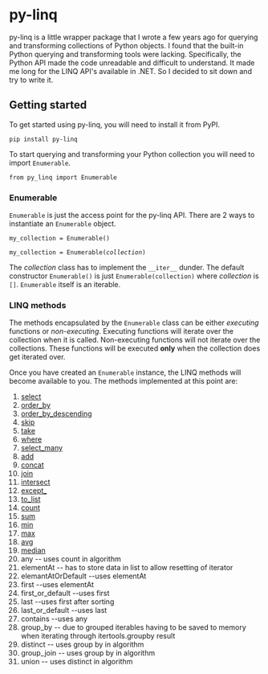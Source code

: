 # py-linq #

py-linq is a little wrapper package that I wrote a few years ago for querying and transforming collections of Python objects. I found that the built-in Python querying and transforming tools were lacking. Specifically, the Python API made the code unreadable and difficult to understand. It made me long for the LINQ API's available in .NET. So I decided to sit down and try to write it.

## Getting started ##

To get started using py-linq, you will need to install it from PyPI.

`pip install py-linq`

To start querying and transforming your Python collection you will need to import `Enumerable`.

`from py_linq import Enumerable`

### Enumerable ###

`Enumerable` is just the access point for the py-linq API. There are 2 ways to instantiate an `Enumerable` object.

<pre>
<code>my_collection = Enumerable()<br>
my_collection = Enumerable(<i>collection</i>)
</code></pre>

The _collection_ class has to implement the `__iter__` dunder. The default constructor `Enumerable()` is just `Enumerable(collection)` where _collection_ is `[]`. `Enumerable` itself is an iterable.

### LINQ methods ###

The methods encapsulated by the `Enumerable` class can be either _executing_ functions or _non-executing_. Executing functions will iterate over the collection when it is called. Non-executing functions will not iterate over the collections. These functions will be executed **only** when the collection does get iterated over.

Once you have created an `Enumerable` instance, the LINQ methods will become available to you. The methods implemented at this point are:

1. [select](/py-enumerable/select)
2. [order_by](/py-enumerable/order-by)
3. [order_by_descending](/py-enumerable/order-by-descending)
4. [skip](/py-enumerable/skip)
5. [take](/py-enumerable/take)
6. [where](/py-enumerable/where)
7. [select_many](/py-enumerable/select-many)
8. [add](/py-enumerable/add)
9. [concat](/py-enumerable/concat)
10. [join](/py-enumerable/join)
11. [intersect](/py-enumerable/intersect)
12. [except_](/py-enumerable/except)
13. [to_list](/py-enumerable/to-list)
14. [count](/py-enumerable/count)
15. [sum](/py-enumerable/sum)
16. [min](/py-enumerable/min)
17. [max](/py-enumerable/max)
18. [avg](/py-enumerable/avg)
19. [median](/py-enumerable/median)
20. any -- uses count in algorithm
21. elementAt -- has to store data in list to allow resetting of iterator
22. elemantAtOrDefault --uses elementAt
23. first --uses elementAt
24. first_or_default --uses first
25. last --uses first after sorting
26. last_or_default --uses last
27. contains --uses any
28. group_by -- due to grouped iterables having to be saved to memory when iterating through itertools.groupby result
29. distinct -- uses group by in algorithm
30. group_join -- uses group by in algorithm
31. union -- uses distinct in algorithm